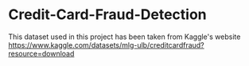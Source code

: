 # Credit-Card-Fraud-Detection
This dataset used in this project has been taken from Kaggle's website
https://www.kaggle.com/datasets/mlg-ulb/creditcardfraud?resource=download
